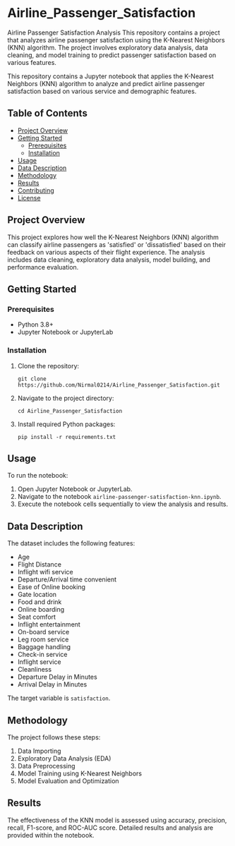 # Airline_Passenger_Satisfaction
Airline Passenger Satisfaction Analysis This repository contains a project that analyzes airline passenger satisfaction using the K-Nearest Neighbors (KNN) algorithm. The project involves exploratory data analysis, data cleaning, and model training to predict passenger satisfaction based on various features.


This repository contains a Jupyter notebook that applies the K-Nearest Neighbors (KNN) algorithm to analyze and predict airline passenger satisfaction based on various service and demographic features.

## Table of Contents
- [Project Overview](#project-overview)
- [Getting Started](#getting-started)
  - [Prerequisites](#prerequisites)
  - [Installation](#installation)
- [Usage](#usage)
- [Data Description](#data-description)
- [Methodology](#methodology)
- [Results](#results)
- [Contributing](#contributing)
- [License](#license)

## Project Overview

This project explores how well the K-Nearest Neighbors (KNN) algorithm can classify airline passengers as 'satisfied' or 'dissatisfied' based on their feedback on various aspects of their flight experience. The analysis includes data cleaning, exploratory data analysis, model building, and performance evaluation.

## Getting Started

### Prerequisites

- Python 3.8+
- Jupyter Notebook or JupyterLab

### Installation

1. Clone the repository:
   ```
   git clone https://github.com/Nirmal0214/Airline_Passenger_Satisfaction.git
   ```
2. Navigate to the project directory:
   ```
   cd Airline_Passenger_Satisfaction
   ```
3. Install required Python packages:
   ```
   pip install -r requirements.txt
   ```

## Usage

To run the notebook:
1. Open Jupyter Notebook or JupyterLab.
2. Navigate to the notebook `airline-passenger-satisfaction-knn.ipynb`.
3. Execute the notebook cells sequentially to view the analysis and results.

## Data Description

The dataset includes the following features:
- Age
- Flight Distance
- Inflight wifi service
- Departure/Arrival time convenient
- Ease of Online booking
- Gate location
- Food and drink
- Online boarding
- Seat comfort
- Inflight entertainment
- On-board service
- Leg room service
- Baggage handling
- Check-in service
- Inflight service
- Cleanliness
- Departure Delay in Minutes
- Arrival Delay in Minutes

The target variable is `satisfaction`.

## Methodology

The project follows these steps:
1. Data Importing
2. Exploratory Data Analysis (EDA)
3. Data Preprocessing
4. Model Training using K-Nearest Neighbors
5. Model Evaluation and Optimization

## Results

The effectiveness of the KNN model is assessed using accuracy, precision, recall, F1-score, and ROC-AUC score. Detailed results and analysis are provided within the notebook.


